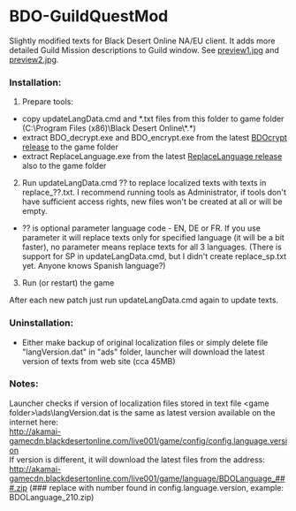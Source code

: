 # BDO-GuildQuestMod
Slightly modified texts for Black Desert Online NA/EU client. It adds more detailed Guild Mission descriptions to Guild window. See [preview1.jpg](https://github.com/AMGarkin/BDO-GuildQuestMod/blob/master/preview/preview1.jpg) and [preview2.jpg](https://github.com/AMGarkin/BDO-GuildQuestMod/blob/master/preview/preview2.jpg).

### Installation:
1) Prepare tools:
- copy updateLangData.cmd and *.txt files from this folder to game folder (C:\Program Files (x86)\Black Desert Online\\\*.\*)
- extract BDO_decrypt.exe and BDO_encrypt.exe from the latest [BDOcrypt release](https://github.com/AMGarkin/BDOcrypt/releases/latest) to the game folder
- extract ReplaceLanguage.exe from the latest [ReplaceLanguage release](https://github.com/AMGarkin/ReplaceLanguage/releases/latest) also to the game folder
2) Run updateLangData.cmd ?? to replace localized texts with texts in replace_??.txt. I recommend running tools as Administrator, if tools don't have sufficient access rights, new files won't be created at all or will be empty.
- ?? is optional parameter language code - EN, DE or FR. If you use parameter it will replace texts only for specified language (it will be a bit faster), no parameter means replace texts for all 3 languages. (There is support for SP in updateLangData.cmd, but I didn't create replace_sp.txt yet. Anyone knows Spanish language?)
3) Run (or restart) the game

After each new patch just run updateLangData.cmd again to update texts.


### Uninstallation:
- Either make backup of original localization files or simply delete file "langVersion.dat" in "ads" folder, launcher will download the latest version of texts from web site (cca 45MB)



### Notes:
Launcher checks if version of localization files stored in text file \<game folder\>\\ads\\langVersion.dat is the same as latest version available on the internet here:<br>
http://akamai-gamecdn.blackdesertonline.com/live001/game/config/config.language.version<br>
If version is different, it will download the latest files from the address:<br>
http://akamai-gamecdn.blackdesertonline.com/live001/game/language/BDOLanguage_###.zip (### replace with number found in config.language.version, example: BDOLanguage_210.zip)
